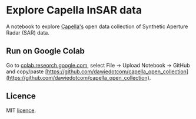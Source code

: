 # Explore Capella InSAR data

A notebook to explore [Capella's](https://www.capellaspace.com) open data collection of Synthetic Aperture Radar (SAR) data.

## Run on Google Colab

Go to [colab.reseorch.google.com](https://colab.research.google.com/), select File -> Upload Notebook -> GitHub and
copy/paste [https://github.com/dawiedotcom/capella_open_collection](https://github.com/dawiedotcom/capella_open_collection).

## Licence

MIT [licence](LICENCE).
